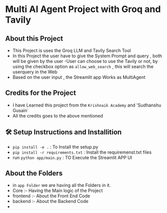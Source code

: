 # Multi AI Agent Project with Groq and Tavily
## About this Project
- This Project is uses the Groq LLM and Tavily Search Tool
- In this Project the user have to  give the System Prompt  and query , both will be given by the user
-User  can choose to use the Tavily or not, by using the checkbox option as `allow_web_search` , this will search the userquery in the Web
- Based on the user input , the Streamlit app Works as MultiAgent 

## Credits for the Project
- I have Learned this project from the `Krishnaik Academy` and 'Sudhanshu Gusain`
- All the credits goes to the above mentioned 



## 🛠️ Setup Instructions and Installition
- `pip install -e .` : To Install the setup.py
- `pip install -r requirements.txt` : Install the requiremenst.txt files
- run `python app/main.py` : TO Execute the Streamlit APP UI



## About the Folders
- in `app Folder` we are having all the Folders in it.
- Core :- Having the Main logic of the Project
- frontend :- About the Front End Code
- backend :- About the Backend Code
- 

